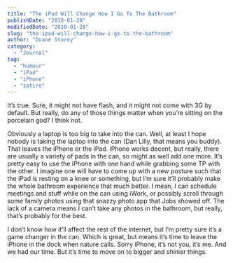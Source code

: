 ```yaml
---
title: "The iPad Will Change How I Go To The Bathroom"
publishDate: "2010-01-28"
modifiedDate: "2010-01-28"
slug: "the-ipad-will-change-how-i-go-to-the-bathroom"
author: "Duane Storey"
category:
  - "Journal"
tag:
  - "humour"
  - "iPad"
  - "iPhone"
  - "satire"
---
```


It’s true. Sure, it might not have flash, and it might not come with 3G by default. But really, do any of those things matter when you’re sitting on the porcelain god? I think not.

Obviously a laptop is too big to take into the can. Well, at least I hope nobody is taking the laptop into the can (Dan Lilly, that means you buddy). That leaves the iPhone or the iPad. iPhone works decent, but really, there are usually a variety of pads in the can, so might as well add one more. It’s pretty easy to use the iPhone with one hand while grabbing some TP with the other. I imagine one will have to come up with a new posture such that the iPad is resting on a knee or something, but I’m sure it’ll probably make the whole bathroom experience that much better. I mean, I can schedule meetings and stuff while on the can using iWork, or possibly scroll through some family photos using that snazzy photo app that Jobs showed off. The lack of a camera means I can’t take any photos in the bathroom, but really, that’s probably for the best.

I don’t know how it’ll affect the rest of the internet, but I’m pretty sure it’s a game changer in the can. Which is great, but means it’s time to leave the iPhone in the dock when nature calls. Sorry iPhone, it’s not you, it’s me. And we had our time. But it’s time to move on to bigger and shinier things.